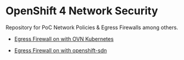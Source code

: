 # OpenShift 4 Network Security 

Repository for PoC Network Policies &amp; Egress Firewalls among others.

* [Egress Firewall on with OVN Kubernetes](docs/egress-firewall.md)

* [Egress Firewall on with openshift-sdn](docs/egress-firewall.md)
